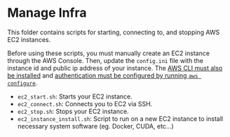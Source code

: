 # Manage Infra

This folder contains scripts for starting, connecting to, and stopping AWS EC2 instances.

Before using these scripts, you must manually create an EC2 instance through the AWS Console. Then, update the `config.ini` file with the instance id and public ip address of your instance. The [AWS CLI must also be installed](https://docs.aws.amazon.com/cli/latest/userguide/getting-started-install.html) and [authentication must be configured by running `aws configure`](https://docs.aws.amazon.com/cli/latest/userguide/getting-started-quickstart.html).

- `ec2_start.sh`: Starts your EC2 instance.
- `ec2_connect.sh`: Connects you to EC2 via SSH.
- `ec2_stop.sh`: Stops your EC2 instance.
- `ec2_instance_install.sh`: Script to run on a new EC2 instance to install necessary system software (eg. Docker, CUDA, etc...)